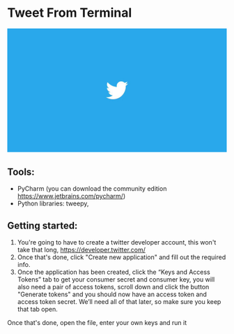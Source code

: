 # Tweet From Terminal

![alt text](img/bannerimage.jpeg "bannerimage")

## Tools:
- PyCharm (you can download the community edition https://www.jetbrains.com/pycharm/)
- Python libraries: tweepy,

## Getting started:

1. You're going to have to create a twitter developer account, this won't take that long, https://developer.twitter.com/
2. Once that's done, click "Create new application" and fill out the required info.
3. Once the application has been created, click the “Keys and Access Tokens” tab to get your consumer secret and consumer key, you will also need a pair of access tokens, scroll down and click the button "Generate tokens" and you should now have an access token and access token secret.  We’ll need all of that later, so make sure you keep that tab open.

Once that's done, open the file, enter your own keys and run it